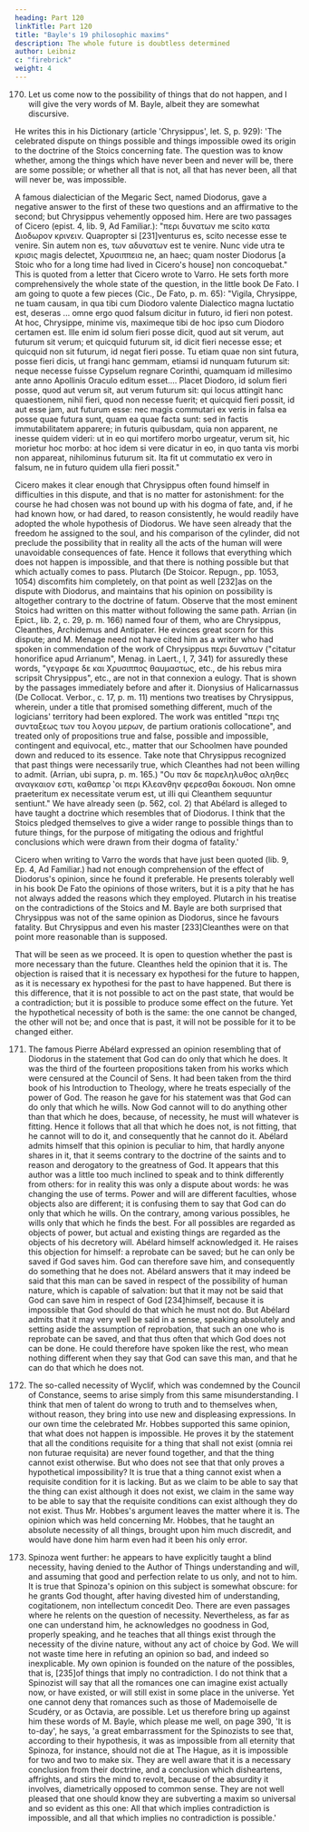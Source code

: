 ```yaml
---
heading: Part 120
linkTitle: Part 120
title: "Bayle's 19 philosophic maxims"
description: The whole future is doubtless determined
author: Leibniz
c: "firebrick"
weight: 4
---
```



170. Let us come now to the possibility of things that do not happen, and I will give the very words of M. Bayle, albeit they are somewhat discursive. 

He writes this in his Dictionary (article 'Chrysippus', let. S, p. 929): 'The celebrated dispute on things possible and things impossible owed its origin to the doctrine of the Stoics concerning fate. The question was to know whether, among the things which have never been and never will be, there are some possible; or whether all that is not, all that has never been, all that will never be, was impossible. 

A famous dialectician of the Megaric Sect, named Diodorus, gave a negative answer to the first of these two questions and an affirmative to the second; but Chrysippus vehemently opposed him. Here are two passages of Cicero (epist. 4, lib. 9, Ad Familiar.): "περι δυνατων me scito κατα Διοδωρον κρινειν. Quapropter si [231]venturus es, scito necesse esse te venire. Sin autem non es, των αδυνατων est te venire. Nunc vide utra te κρισις magis delectet, Χρυσιππεια ne, an haec; quam noster Diodorus [a Stoic who for a long time had lived in Cicero's house] non concoquebat." This is quoted from a letter that Cicero wrote to Varro. He sets forth more comprehensively the whole state of the question, in the little book De Fato. I am going to quote a few pieces (Cic., De Fato, p. m. 65): "Vigila, Chrysippe, ne tuam causam, in qua tibi cum Diodoro valente Dialectico magna luctatio est, deseras ... omne ergo quod falsum dicitur in futuro, id fieri non potest. At hoc, Chrysippe, minime vis, maximeque tibi de hoc ipso cum Diodoro certamen est. Ille enim id solum fieri posse dicit, quod aut sit verum, aut futurum sit verum; et quicquid futurum sit, id dicit fieri necesse esse; et quicquid non sit futurum, id negat fieri posse. Tu etiam quae non sint futura, posse fieri dicis, ut frangi hanc gemmam, etiamsi id nunquam futurum sit: neque necesse fuisse Cypselum regnare Corinthi, quamquam id millesimo ante anno Apollinis Oraculo editum esset.... Placet Diodoro, id solum fieri posse, quod aut verum sit, aut verum futurum sit: qui locus attingit hanc quaestionem, nihil fieri, quod non necesse fuerit; et quicquid fieri possit, id aut esse jam, aut futurum esse: nec magis commutari ex veris in falsa ea posse quae futura sunt, quam ea quae facta sunt: sed in factis immutabilitatem apparere; in futuris quibusdam, quia non apparent, ne inesse quidem videri: ut in eo qui mortifero morbo urgeatur, verum sit, hic morietur hoc morbo: at hoc idem si vere dicatur in eo, in quo tanta vis morbi non appareat, nihilominus futurum sit. Ita fit ut commutatio ex vero in falsum, ne in futuro quidem ulla fieri possit."

Cicero makes it clear enough that Chrysippus often found himself in difficulties in this dispute, and that is no matter for astonishment: for the course he had chosen was not bound up with his dogma of fate, and, if he had known how, or had dared, to reason consistently, he would readily have adopted the whole hypothesis of Diodorus. We have seen already that the freedom he assigned to the soul, and his comparison of the cylinder, did not preclude the possibility that in reality all the acts of the human will were unavoidable consequences of fate. Hence it follows that everything which does not happen is impossible, and that there is nothing possible but that which actually comes to pass. Plutarch (De Stoicor. Repugn., pp. 1053, 1054) discomfits him completely, on that point as well [232]as on the dispute with Diodorus, and maintains that his opinion on possibility is altogether contrary to the doctrine of fatum. Observe that the most eminent Stoics had written on this matter without following the same path. Arrian (in Epict., lib. 2, c. 29, p. m. 166) named four of them, who are Chrysippus, Cleanthes, Archidemus and Antipater. He evinces great scorn for this dispute; and M. Menage need not have cited him as a writer who had spoken in commendation of the work of Chrysippus περι δυνατων ("citatur honorifice apud Arrianum", Menag. in Laert., I, 7, 341) for assuredly these words, "γεγραφε δε και Χρυσιππος θαυμαστως, etc., de his rebus mira scripsit Chrysippus", etc., are not in that connexion a eulogy. That is shown by the passages immediately before and after it. Dionysius of Halicarnassus (De Collocat. Verbor., c. 17, p. m. 11) mentions two treatises by Chrysippus, wherein, under a title that promised something different, much of the logicians' territory had been explored. The work was entitled "περι της συνταξεως των του λογου μερων, de partium orationis collocatione", and treated only of propositions true and false, possible and impossible, contingent and equivocal, etc., matter that our Schoolmen have pounded down and reduced to its essence. Take note that Chrysippus recognized that past things were necessarily true, which Cleanthes had not been willing to admit. (Arrian, ubi supra, p. m. 165.) "Ου παν δε παρεληλυθος αληθες αναγκαιον εστι, καθαπερ ‛οι περι Κλεανθην φερεσθαι δοκουσι. Non omne praeteritum ex necessitate verum est, ut illi qui Cleanthem sequuntur sentiunt." We have already seen (p. 562, col. 2) that Abélard is alleged to have taught a doctrine which resembles that of Diodorus. I think that the Stoics pledged themselves to give a wider range to possible things than to future things, for the purpose of mitigating the odious and frightful conclusions which were drawn from their dogma of fatality.'

Cicero when writing to Varro the words that have just been quoted (lib. 9, Ep. 4, Ad Familiar.) had not enough comprehension of the effect of Diodorus's opinion, since he found it preferable. He presents tolerably well in his book De Fato the opinions of those writers, but it is a pity that he has not always added the reasons which they employed. Plutarch in his treatise on the contradictions of the Stoics and M. Bayle are both surprised that Chrysippus was not of the same opinion as Diodorus, since he favours fatality. But Chrysippus and even his master [233]Cleanthes were on that point more reasonable than is supposed.

That will be seen as we proceed. It is open to question whether the past is more necessary than the future. Cleanthes held the opinion that it is. The objection is raised that it is necessary ex hypothesi for the future to happen, as it is necessary ex hypothesi for the past to have happened. But there is this difference, that it is not possible to act on the past state, that would be a contradiction; but it is possible to produce some effect on the future. Yet the hypothetical necessity of both is the same: the one cannot be changed, the other will not be; and once that is past, it will not be possible for it to be changed either.

171. The famous Pierre Abélard expressed an opinion resembling that of Diodorus in the statement that God can do only that which he does. It was the third of the fourteen propositions taken from his works which were censured at the Council of Sens. It had been taken from the third book of his Introduction to Theology, where he treats especially of the power of God. The reason he gave for his statement was that God can do only that which he wills. Now God cannot will to do anything other than that which he does, because, of necessity, he must will whatever is fitting. Hence it follows that all that which he does not, is not fitting, that he cannot will to do it, and consequently that he cannot do it. Abélard admits himself that this opinion is peculiar to him, that hardly anyone shares in it, that it seems contrary to the doctrine of the saints and to reason and derogatory to the greatness of God. It appears that this author was a little too much inclined to speak and to think differently from others: for in reality this was only a dispute about words: he was changing the use of terms. Power and will are different faculties, whose objects also are different; it is confusing them to say that God can do only that which he wills. On the contrary, among various possibles, he wills only that which he finds the best. For all possibles are regarded as objects of power, but actual and existing things are regarded as the objects of his decretory will. Abélard himself acknowledged it. He raises this objection for himself: a reprobate can be saved; but he can only be saved if God saves him. God can therefore save him, and consequently do something that he does not. Abélard answers that it may indeed be said that this man can be saved in respect of the possibility of human nature, which is capable of salvation: but that it may not be said that God can save him in respect of God [234]himself, because it is impossible that God should do that which he must not do. But Abélard admits that it may very well be said in a sense, speaking absolutely and setting aside the assumption of reprobation, that such an one who is reprobate can be saved, and that thus often that which God does not can be done. He could therefore have spoken like the rest, who mean nothing different when they say that God can save this man, and that he can do that which he does not.

172. The so-called necessity of Wyclif, which was condemned by the Council of Constance, seems to arise simply from this same misunderstanding. I think that men of talent do wrong to truth and to themselves when, without reason, they bring into use new and displeasing expressions. In our own time the celebrated Mr. Hobbes supported this same opinion, that what does not happen is impossible. He proves it by the statement that all the conditions requisite for a thing that shall not exist (omnia rei non futurae requisita) are never found together, and that the thing cannot exist otherwise. But who does not see that that only proves a hypothetical impossibility? It is true that a thing cannot exist when a requisite condition for it is lacking. But as we claim to be able to say that the thing can exist although it does not exist, we claim in the same way to be able to say that the requisite conditions can exist although they do not exist. Thus Mr. Hobbes's argument leaves the matter where it is. The opinion which was held concerning Mr. Hobbes, that he taught an absolute necessity of all things, brought upon him much discredit, and would have done him harm even had it been his only error.

173. Spinoza went further: he appears to have explicitly taught a blind necessity, having denied to the Author of Things understanding and will, and assuming that good and perfection relate to us only, and not to him. It is true that Spinoza's opinion on this subject is somewhat obscure: for he grants God thought, after having divested him of understanding, cogitationem, non intellectum concedit Deo. There are even passages where he relents on the question of necessity. Nevertheless, as far as one can understand him, he acknowledges no goodness in God, properly speaking, and he teaches that all things exist through the necessity of the divine nature, without any act of choice by God. We will not waste time here in refuting an opinion so bad, and indeed so inexplicable. My own opinion is founded on the nature of the possibles, that is, [235]of things that imply no contradiction. I do not think that a Spinozist will say that all the romances one can imagine exist actually now, or have existed, or will still exist in some place in the universe. Yet one cannot deny that romances such as those of Mademoiselle de Scudéry, or as Octavia, are possible. Let us therefore bring up against him these words of M. Bayle, which please me well, on page 390, 'It is to-day', he says, 'a great embarrassment for the Spinozists to see that, according to their hypothesis, it was as impossible from all eternity that Spinoza, for instance, should not die at The Hague, as it is impossible for two and two to make six. They are well aware that it is a necessary conclusion from their doctrine, and a conclusion which disheartens, affrights, and stirs the mind to revolt, because of the absurdity it involves, diametrically opposed to common sense. They are not well pleased that one should know they are subverting a maxim so universal and so evident as this one: All that which implies contradiction is impossible, and all that which implies no contradiction is possible.'
